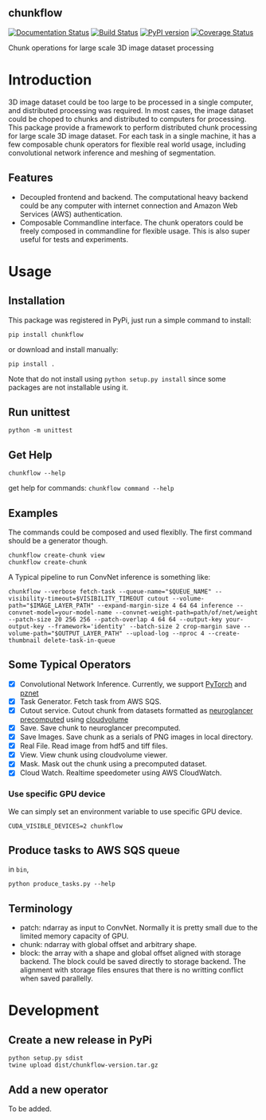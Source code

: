 chunkflow 
----------------------
[![Documentation Status](https://readthedocs.org/projects/pychunkflow/badge/?version=latest)](https://pychunkflow.readthedocs.io/en/latest/?badge=latest)
[![Build Status](https://travis-ci.org/seung-lab/chunkflow.svg?branch=master)](https://travis-ci.org/seung-lab/chunkflow)
[![PyPI version](https://badge.fury.io/py/chunkflow.svg)](https://badge.fury.io/py/chunkflow)
[![Coverage Status](https://coveralls.io/repos/github/seung-lab/chunkflow/badge.svg?branch=master)](https://coveralls.io/github/seung-lab/chunkflow?branch=master)

Chunk operations for large scale 3D image dataset processing

# Introduction
3D image dataset could be too large to be processed in a single computer, and distributed processing was required. In most cases, the image dataset could be choped to chunks and distributed to computers for processing. This package provide a framework to perform distributed chunk processing for large scale 3D image dataset. For each task in a single machine, it has a few composable chunk operators for flexible real world usage, including convolutional network inference and meshing of segmentation.

## Features
- Decoupled frontend and backend. The computational heavy backend could be any computer with internet connection and Amazon Web Services (AWS) authentication. 
- Composable Commandline interface. The chunk operators could be freely composed in commandline for flexible usage. This is also super useful for tests and experiments.

# Usage

## Installation
This package was registered in PyPi, just run a simple command to install:
```
pip install chunkflow
```

or download and install manually:
```
pip install .
```
Note that do not install using `python setup.py install` since some packages are not installable using it.

## Run unittest
```
python -m unittest
```

## Get Help
`chunkflow --help`

get help for commands: `chunkflow command --help`

## Examples
The commands could be composed and used flexiblly. The first command should be a generator though.
```
chunkflow create-chunk view
chunkflow create-chunk 
```
A Typical pipeline to run ConvNet inference is something like:
```
chunkflow --verbose fetch-task --queue-name="$QUEUE_NAME" --visibility-timeout=$VISIBILITY_TIMEOUT cutout --volume-path="$IMAGE_LAYER_PATH" --expand-margin-size 4 64 64 inference --convnet-model=your-model-name --convnet-weight-path=path/of/net/weight --patch-size 20 256 256 --patch-overlap 4 64 64 --output-key your-output-key --framework='identity' --batch-size 2 crop-margin save --volume-path="$OUTPUT_LAYER_PATH" --upload-log --nproc 4 --create-thumbnail delete-task-in-queue
```

## Some Typical Operators
- [x] Convolutional Network Inference. Currently, we support [PyTorch](https://pytorch.org) and [pznet](https://github.com/supersergiy/znnphi_interface)
- [x] Task Generator. Fetch task from AWS SQS.
- [x] Cutout service. Cutout chunk from datasets formatted as [neuroglancer precomputed](https://github.com/google/neuroglancer/tree/master/src/neuroglancer/datasource/precomputed) using [cloudvolume](https://github.com/seung-lab/cloud-volume)
- [x] Save. Save chunk to neuroglancer precomputed. 
- [x] Save Images. Save chunk as a serials of PNG images in local directory.
- [x] Real File. Read image from hdf5 and tiff files. 
- [x] View. View chunk using cloudvolume viewer.
- [x] Mask. Mask out the chunk using a precomputed dataset.
- [x] Cloud Watch. Realtime speedometer using AWS CloudWatch.

### Use specific GPU device
We can simply set an environment variable to use specific GPU device.

`CUDA_VISIBLE_DEVICES=2 chunkflow`

## Produce tasks to AWS SQS queue
in `bin`, 

`python produce_tasks.py --help`

## Terminology
- patch: ndarray as input to ConvNet. Normally it is pretty small due to the limited memory capacity of GPU.
- chunk: ndarray with global offset and arbitrary shape.
- block: the array with a shape and global offset aligned with storage backend. The block could be saved directly to storage backend. The alignment with storage files ensures that there is no writting conflict when saved parallelly.

# Development
## Create a new release in PyPi 
```
python setup.py sdist
twine upload dist/chunkflow-version.tar.gz
```

## Add a new operator
To be added.
